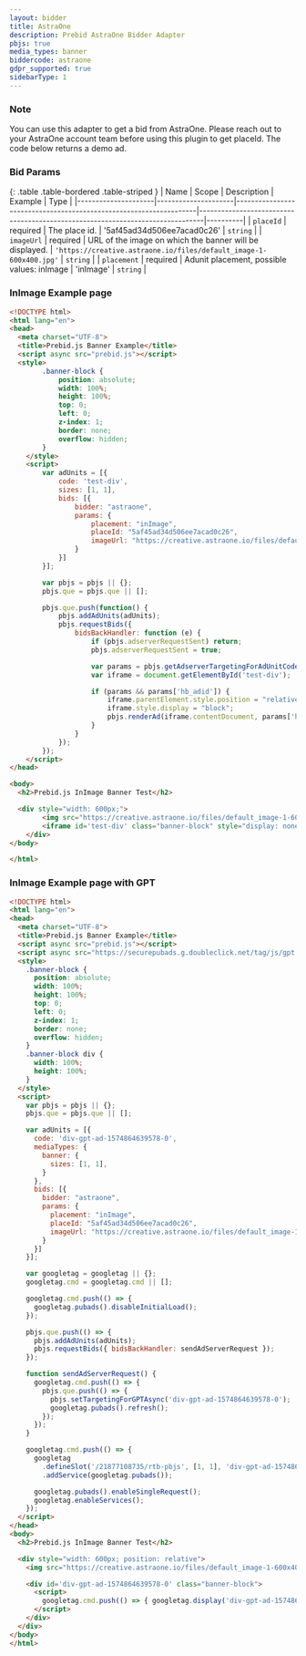 ```yaml
---
layout: bidder
title: AstraOne
description: Prebid AstraOne Bidder Adapter
pbjs: true
media_types: banner
biddercode: astraone
gdpr_supported: true
sidebarType: 1
---
```


### Note

You can use this adapter to get a bid from AstraOne.
Please reach out to your AstraOne account team before using this plugin to get placeId.
The code below returns a demo ad.

### Bid Params

{: .table .table-bordered .table-striped }
| Name                | Scope               | Description                                                       | Example                                                                       | Type     |
|---------------------|---------------------|-------------------------------------------------------------------|-------------------------------------------------------------------------------|----------|
| `placeId`           | required            | The place id.                                                     | '5af45ad34d506ee7acad0c26'                                                    | `string` |
| `imageUrl`          | required            | URL of the image on which the banner will be displayed.           | `'https://creative.astraone.io/files/default_image-1-600x400.jpg'`            | `string` |
| `placement`         | required            | Adunit placement, possible values: inImage                        | 'inImage'                                                                     | `string` |

### InImage Example page

```html
<!DOCTYPE html>
<html lang="en">
<head>
  <meta charset="UTF-8">
  <title>Prebid.js Banner Example</title>
  <script async src="prebid.js"></script>
  <style>
        .banner-block {
            position: absolute;
            width: 100%;
            height: 100%;
            top: 0;
            left: 0;
            z-index: 1;
            border: none;
            overflow: hidden;
        }
    </style>
    <script>
        var adUnits = [{
            code: 'test-div',
            sizes: [1, 1],
            bids: [{
                bidder: "astraone",
                params: {
                    placement: "inImage",
                    placeId: "5af45ad34d506ee7acad0c26",
                    imageUrl: "https://creative.astraone.io/files/default_image-1-600x400.jpg"
                }
            }]
        }];

        var pbjs = pbjs || {};
        pbjs.que = pbjs.que || [];

        pbjs.que.push(function() {
            pbjs.addAdUnits(adUnits);
            pbjs.requestBids({
                bidsBackHandler: function (e) {
                    if (pbjs.adserverRequestSent) return;
                    pbjs.adserverRequestSent = true;

                    var params = pbjs.getAdserverTargetingForAdUnitCode("test-div");
                    var iframe = document.getElementById('test-div');

                    if (params && params['hb_adid']) {
                        iframe.parentElement.style.position = "relative";
                        iframe.style.display = "block";
                        pbjs.renderAd(iframe.contentDocument, params['hb_adid']);
                    }
                }
            });
        });
    </script>
</head>

<body>
  <h2>Prebid.js InImage Banner Test</h2>

  <div style="width: 600px;">
        <img src="https://creative.astraone.io/files/default_image-1-600x400.jpg" />
        <iframe id='test-div' class="banner-block" style="display: none;"></iframe>
    </div>
</body>

</html>
```

### InImage Example page with GPT

```html
<!DOCTYPE html>
<html lang="en">
<head>
  <meta charset="UTF-8">
  <title>Prebid.js Banner Example</title>
  <script async src="prebid.js"></script>
  <script async src="https://securepubads.g.doubleclick.net/tag/js/gpt.js"></script>
  <style>
    .banner-block {
      position: absolute;
      width: 100%;
      height: 100%;
      top: 0;
      left: 0;
      z-index: 1;
      border: none;
      overflow: hidden;
    }
    .banner-block div {
      width: 100%;
      height: 100%;
    }
  </style>
  <script>
    var pbjs = pbjs || {};
    pbjs.que = pbjs.que || [];

    var adUnits = [{
      code: 'div-gpt-ad-1574864639578-0',
      mediaTypes: {
        banner: {
          sizes: [1, 1],
        }
      },
      bids: [{
        bidder: "astraone",
        params: {
          placement: "inImage",
          placeId: "5af45ad34d506ee7acad0c26",
          imageUrl: "https://creative.astraone.io/files/default_image-1-600x400.jpg"
        }
      }]
    }];

    var googletag = googletag || {};
    googletag.cmd = googletag.cmd || [];

    googletag.cmd.push(() => {
      googletag.pubads().disableInitialLoad();
    });

    pbjs.que.push(() => {
      pbjs.addAdUnits(adUnits);
      pbjs.requestBids({ bidsBackHandler: sendAdServerRequest });
    });

    function sendAdServerRequest() {
      googletag.cmd.push(() => {
        pbjs.que.push(() => {
          pbjs.setTargetingForGPTAsync('div-gpt-ad-1574864639578-0');
          googletag.pubads().refresh();
        });
      });
    }

    googletag.cmd.push(() => {
      googletag
        .defineSlot('/21877108735/rtb-pbjs', [1, 1], 'div-gpt-ad-1574864639578-0')
        .addService(googletag.pubads());

      googletag.pubads().enableSingleRequest();
      googletag.enableServices();
    });
  </script>
</head>
<body>
  <h2>Prebid.js InImage Banner Test</h2>

  <div style="width: 600px; position: relative">
    <img src="https://creative.astraone.io/files/default_image-1-600x400.jpg" />

    <div id='div-gpt-ad-1574864639578-0' class="banner-block">
      <script>
        googletag.cmd.push(() => { googletag.display('div-gpt-ad-1574864639578-0'); });
      </script>
    </div>
  </div>
</body>
</html>
```
